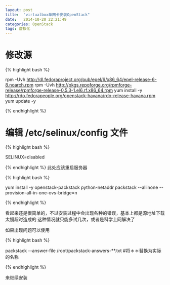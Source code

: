 ```yaml
---
layout: post
title:  "virtualbox单网卡安装OpenStack"
date:   2014-10-20 22:21:49
categories: OpenStack
tags: 虚拟化
---
```



# 修改源


{% highlight bash %}

rpm -Uvh  http://dl.fedoraproject.org/pub/epel/6/x86_64/epel-release-6-8.noarch.rpm
rpm -Uvh  http://pkgs.repoforge.org/rpmforge-release/rpmforge-release-0.5.3-1.el6.rf.x86_64.rpm 
yum install -y http://rdo.fedorapeople.org/openstack-havana/rdo-release-havana.rpm
yum update -y


{% endhighlight %}


# 编辑 /etc/selinux/config 文件

{% highlight bash %}

SELINUX=disabled

{% endhighlight %}
此处应该重启服务器

{% highlight bash %}

yum install -y openstack-packstack python-netaddr
packstack --allinone --provision-all-in-one-ovs-bridge=n


{% endhighlight %}

看起来还是很简单的，不过安装过程中会出现各种的错误，基本上都是源地址下载太慢超时造成的
这种情况就只能多试几次，或者是科学上网解决了

如果出现问题可以使用


{% highlight bash %}

packstack --answer-file /root/packstack-answers-**.txt #将＊＊替换为实际的名称

{% endhighlight %}

来继续安装
